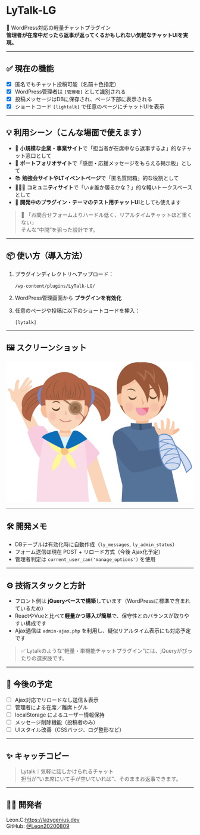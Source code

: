 # LyTalk-LG

🎈 WordPress対応の軽量チャットプラグイン  
**管理者が在席中だったら返事が返ってくるかもしれない気軽なチャットUIを実現。**

---

## ✅ 現在の機能

- [x] 匿名でもチャット投稿可能（名前＋色指定）
- [x] WordPress管理者は `[管理者]` として識別される
- [x] 投稿メッセージはDBに保存され、ページ下部に表示される
- [x] ショートコード `[lightalk]` で任意のページにチャットUIを表示

---

## 💡 利用シーン（こんな場面で使えます）

- 🏢 **小規模な企業・事業サイト**で「担当者が在席中なら返事するよ」的なチャット窓口として
- 💬 **ポートフォリオサイト**で「感想・応援メッセージをもらえる掲示板」として
- 📚 **勉強会サイトやLTイベントページ**で「匿名質問箱」的な役割として
- 🧑‍🤝‍🧑 **コミュニティサイト**で「いま誰か居るかな？」的な軽いトークスペースとして
- 🧪 **開発中のプラグイン・テーマのテスト用チャットUI**としても使えます

> 💬 「お問合せフォームよりハードル低く、リアルタイムチャットほど重くない」  
> そんな“中間”を狙った設計です。

---

## 📦 使い方（導入方法）

1. プラグインディレクトリへアップロード：

    ```
    /wp-content/plugins/LyTalk-LG/
    ```

2. WordPress管理画面から **プラグインを有効化**

3. 任意のページや投稿に以下のショートコードを挿入：

    ```
    [lytalk]
    ```

---

## 🖼️ スクリーンショット

![Lightalk UI Screenshot](screenshots/screenshot.jpg)

---

## 🛠️ 開発メモ

- DBテーブルは有効化時に自動作成（`ly_messages`, `ly_admin_status`）
- フォーム送信は現在 POST + リロード方式（今後 Ajax化予定）
- 管理者判定は `current_user_can('manage_options')` を使用
---

## ⚙️ 技術スタックと方針

- フロント側は **jQueryベースで構築**しています（WordPressに標準で含まれているため）
- ReactやVueと比べて**軽量かつ導入が簡単**で、保守性とのバランスが取りやすい構成です
- Ajax通信は `admin-ajax.php` を利用し、疑似リアルタイム表示にも対応予定です

> ✅ Lytalkのような“軽量・単機能チャットプラグイン”には、jQueryがぴったりの選択肢です。


---

## 🧩 今後の予定

- [ ] Ajax対応でリロードなし送信＆表示
- [ ] 管理者による在席／離席トグル
- [ ] localStorage によるユーザー情報保持
- [ ] メッセージ削除機能（投稿者のみ）
- [ ] UIスタイル改善（CSSバッジ、ログ整形など）

---

## ✨ キャッチコピー

> Lytalk｜気軽に話しかけられるチャット  
> 担当が“いま席にいて手が空いていれば”、そのままお返事できます。

---

## 🧑‍💻 開発者

Leon.C:https://lazygenius.dev  
GitHub: [@Leon20200809](https://github.com/Leon20200809)
